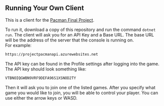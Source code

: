 ## Running Your Own Client
This is a client for the [Pacman Final Project](https://github.com/snow-fall-2024/finalproject-mateo-taft-thomas.git). 

To run it, download a copy of this repository and run the command `dotnet run`.  The client will ask you for an API Key and a Base URL.  The base URL will be the address of the server that the console is running on.   
For example:
```bash
https://projectpacmanapi.azurewebsites.net
```

The API key can be found in the Profile settings after logging into the game.  The API key should look something like:
```bash
VTBNOIQGWBN9VRF9DEFA96S1XSNOD2TY
```

Then it will ask you to join one of the listed games.  After you specify what game you would like to join, you will be able to control your player.  You can use either the arrow keys or WASD. 
